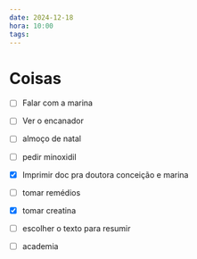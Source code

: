 ```yaml
---
date: 2024-12-18
hora: 10:00
tags:
---
```



# Coisas
- [ ] Falar com a marina
- [ ] Ver o encanador
- [ ] almoço de natal
- [ ] pedir minoxidil
- [x] Imprimir doc pra doutora conceição e marina
- [ ] tomar remédios
- [x] tomar creatina
- [ ] escolher o texto para resumir
- [ ] academia 



